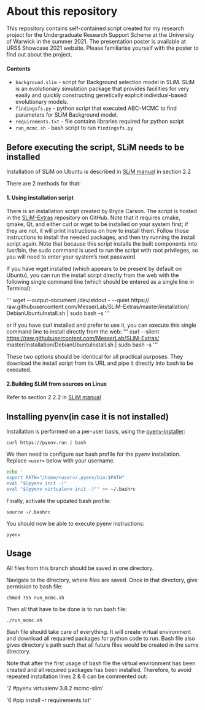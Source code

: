 # About this repository

This repository contains self-contained script created for my research project for the Undergraduate Research Support Scheme at the University of Warwick in the summer 2021. The presentation poster is available at URSS Showcase 2021 website. Please familiarise yourself with the poster to find out about the project.

#### Contents

- `background.slim` - script for Background selection model in SLiM. SLiM is an evolutionary simulation package that provides facilities for very easily and quickly constructing genetically explicit individual-based evolutionary models.
- `findingsfs.py` - python script that executed ABC-MCMC to find parameters for SLiM Background model.
- `requirements.txt` - file contains libraries required for python script
- `run_mcmc.sh` - bash script to run `findingsfs.py`

## Before executing the script, SLiM needs to be installed

Installation of SLiM on Ubuntu is described in [SLiM manual](http://benhaller.com/slim/SLiM_Manual.pdf) in section 2.2

There are 2 methods for that:

#### 1. Using installation script

There is an installation script created by Bryce Carson. The script is hosted in the [SLiM-Extras](https://raw.githubusercontent.com/MesserLab/SLiM-Extras/master/installation/DebianUbuntuInstall.sh) repository on GitHub. Note
that it requires cmake, qmake, Qt, and either curl or wget to be installed on your system first; if they
are not, it will print instructions on how to install them. Follow those instructions to install the
needed packages, and then try running the install script again. 
Note that because this script installs the built components into /usr/bin, the sudo command is
used to run the script with root privileges, so you will need to enter your system’s root password. 

If you have wget installed (which appears to be present by default on Ubuntu), you can run the
install script directly from the web with the following single command line (which should be
entered as a single line in Terminal):

'''
wget --output-document /dev/stdout - --quiet https://
raw.githubusercontent.com/MesserLab/SLiM-Extras/master/installation/
DebianUbuntuInstall.sh | sudo bash -s
'''

or if you have curl installed and prefer to use it, you can execute this single command line to
install directly from the web:
'''
curl --silent https://raw.githubusercontent.com/MesserLab/SLiM-Extras/
master/installation/DebianUbuntuInstall.sh | sudo bash -s
'''

These two options should be identical for all practical purposes. They download the install
script from its URL and pipe it directly into bash to be executed. 

#### 2.Building SLiM from sources on Linux 

Refer to section 2.2.2 in [SLiM manual](http://benhaller.com/slim/SLiM_Manual.pdf)

## Installing pyenv(in case it is not installed)

Installation is performed on a per-user basis, using the [pyenv-installer](https://github.com/pyenv/pyenv-installer):

`curl https://pyenv.run | bash`

We then need to configure our bash profile for the pyenv installation. Replace `<user>` below with your username.

```bash
echo '
export PATH="/home/<user>/.pyenv/bin:$PATH"
eval "$(pyenv init -)"
eval "$(pyenv virtualenv-init -)"' >> ~/.bashrc
```

Finally, activate the updated bash profile:

`source ~/.bashrc`

You should now be able to execute pyenv instructions:

`pyenv`


## Usage

All files from this branch should be saved in one directory. 

Navigate to the directory, where files are saved. Once in that directory, give permision to bash file:

`chmod 755 run_mcmc.sh`

Then all that have to be done is to run bash file:

`./run_mcmc.sh`

Bash file should take care of everything. It will create virtual environment and download all requared packages for python code to run.
Bash file also gives directory's path such that all future files would be created in the same directory.

Note that after the first usage of bash file the virtual environment has been created and all required packages has been installed. Therefore, to avoid repeated installation lines 2 & 6 can be commented out:

'2 #pyenv virtualenv 3.8.2 mcmc-slim'

'6 #pip install -r requirements.txt'


